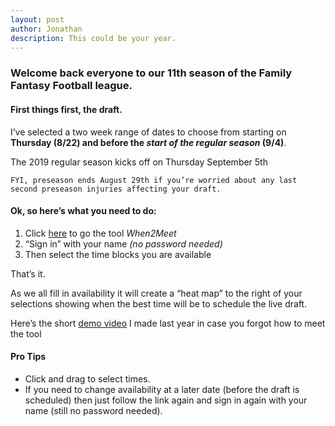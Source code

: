 ```yaml
---
layout: post
author: Jonathan
description: This could be your year.
---
```

### Welcome back everyone to our 11th season of the Family Fantasy Football league. 

#### First things first, the draft. 

I’ve selected a two week range of dates to choose from starting on **Thursday (8/22) and before the *start of the regular season* (9/4)**.


The 2019 regular season kicks off on Thursday September 5th

``` FYI, preseason ends August 29th if you’re worried about any last second preseason injuries affecting your draft. ```

#### Ok, so here’s what you need to do:

1. Click [here](https://www.when2meet.com/?7954618-Azx3U) to go the tool *When2Meet*
2. “Sign in” with your name *(no password needed)*
3. Then select the time blocks you are available

That’s it. 

As we all fill in availability it will create a “heat map” to the right of your selections showing when the best time will be to schedule the live draft.

Here’s the short [demo video](https://v.usetapes.com/5mRS2iP1pM) I made last year in case you forgot how to meet the tool

#### Pro Tips

- Click and drag to select times. 
- If you need to change availability at a later date (before the draft is scheduled) then just follow the link again and sign in again with your name (still no password needed).